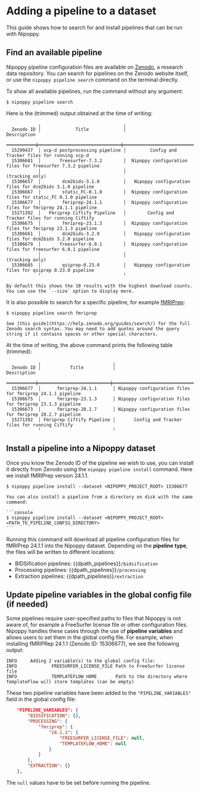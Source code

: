 # Adding a pipeline to a dataset

This guide shows how to search for and install pipelines that can be run with Nipoppy.

## Find an available pipeline

Nipoppy pipeline configuration files are available on [Zenodo](https://zenodo.org/search?q=metadata.subjects.subject%253A%22Nipoppy%22), a research data repository. You can search for pipelines on the Zenodo website itself, or use the `nipoppy pipeline search` command on the terminal directly.

To show all available pipelines, run the command without any argument:

```console
$ nipoppy pipeline search
```

Here is the (trimmed) output obtained at the time of writing:

<!-- TODO auto-generate this table when building docs? -->

```
            ╷                               ╷
  Zenodo ID │             Title             │                         Description
 ═══════════╪═══════════════════════════════╪═════════════════════════════════════════════════════════════
  15299437  │ xcp-d postprocessing pipeline │         Config and Tracker files for running xcp-d
  15306681  │       freesurfer-7.3.2        │  Nipoppy configuration files for freesurfer 7.3.2 pipeline
            │                               │                       (tracking only)
  15306657  │        dcm2bids-3.1.0         │   Nipoppy configuration files for dcm2bids 3.1.0 pipeline
  15306667  │        static_FC-0.1.0        │  Nipoppy configuration files for static_FC 0.1.0 pipeline
  15306677  │        fmriprep-24.1.1        │  Nipoppy configuration files for fmriprep 24.1.1 pipeline
  15271392  │   Fmriprep Ciftify Pipeline   │        Config and Tracker files for running Ciftify
  15306675  │        fmriprep-23.1.3        │  Nipoppy configuration files for fmriprep 23.1.3 pipeline
  15306661  │        dcm2bids-3.2.0         │   Nipoppy configuration files for dcm2bids 3.2.0 pipeline
  15306679  │       freesurfer-6.0.1        │  Nipoppy configuration files for freesurfer 6.0.1 pipeline
            │                               │                       (tracking only)
  15306685  │        qsiprep-0.23.0         │   Nipoppy configuration files for qsiprep 0.23.0 pipeline
            ╵                               ╵
```

```{tip}
By default this shows the 10 results with the highest download counts. You can use the `--size` option to display more.
```

It is also possible to search for a specific pipeline, for example [fMRIPrep](https://fmriprep.org):

```console
$ nipoppy pipeline search fmriprep
```

```{tip}
See [this guide](https://help.zenodo.org/guides/search/) for the full Zenodo search syntax. You may need to add quotes around the query string if it contains spaces or other special characters.
```

At the time of writing, the above command prints the following table (trimmed):

```
            ╷                           ╷
  Zenodo ID │           Title           │                       Description
 ═══════════╪═══════════════════════════╪══════════════════════════════════════════════════════════
  15306677  │      fmriprep-24.1.1      │ Nipoppy configuration files for fmriprep 24.1.1 pipeline
  15306675  │      fmriprep-23.1.3      │ Nipoppy configuration files for fmriprep 23.1.3 pipeline
  15306673  │      fmriprep-20.2.7      │ Nipoppy configuration files for fmriprep 20.2.7 pipeline
  15271392  │ Fmriprep Ciftify Pipeline │       Config and Tracker files for running Ciftify
            ╵                           ╵
```

## Install a pipeline into a Nipoppy dataset

Once you know the Zenodo ID of the pipeline we wish to use, you can install it directly from Zenodo using the `nipoppy pipeline install` command. Here we install fMRIPrep version 24.1.1.

```console
$ nipoppy pipeline install --dataset <NIPOPPY_PROJECT_ROOT> 15306677
```

````{tip}
You can also install a pipeline from a directory on disk with the same command:

```console
$ nipoppy pipeline install --dataset <NIPOPPY_PROJECT_ROOT> <PATH_TO_PIPELINE_CONFIG_DIRECTORY>
```
````


Running this command will download all pipeline configuration files for fMRIPrep 24.1.1 into the Nipoppy dataset. Depending on the **pipeline type**, the files will be written to different locations:
- BIDSification pipelines: {{dpath_pipelines}}`/bidsification`
- Processing pipelines: {{dpath_pipelines}}`/processing`
- Extraction pipelines: {{dpath_pipelines}}`/extraction`

<!-- TODO "see this page for the difference between these pipeline types" -->

## Update pipeline variables in the global config file (if needed)

Some pipelines require user-specified paths to files that Nipoppy is not aware of, for example a FreeSurfer license file or other configuration files. Nipoppy handles these cases through the use of **pipeline variables** and allows users to set them in the global config file. For example, when installing fMRIPRep 24.1.1 (Zenodo ID: 15306677), we see the following output:

```
INFO     Adding 2 variable(s) to the global config file:
INFO             FREESURFER_LICENSE_FILE Path to FreeSurfer license file
INFO             TEMPLATEFLOW_HOME       Path to the directory where TemplateFlow will store templates (can be empty)
```

These two pipeline variables have been added to the `"PIPELINE_VARIABLES"` field in the global config file:

```json
    "PIPELINE_VARIABLES": {
        "BIDSIFICATION": {},
        "PROCESSING": {
            "fmriprep": {
                "24.1.1": {
                    "FREESURFER_LICENSE_FILE": null,
                    "TEMPLATEFLOW_HOME": null
                }
            }
        },
        "EXTRACTION": {}
    },
```

The `null` values have to be set before running the pipeline.
